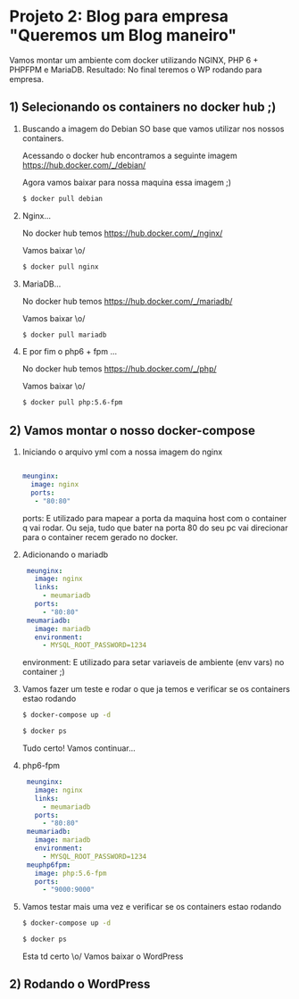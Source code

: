 # Projeto 2: Blog para empresa "Queremos um Blog maneiro"

Vamos montar um ambiente com docker utilizando NGINX, PHP 6 + PHPFPM e MariaDB. Resultado: No final teremos o WP rodando para empresa.

## 1) Selecionando os containers no docker hub ;)

1. Buscando a imagem do Debian SO base que vamos utilizar nos nossos containers.
   
   Acessando o docker hub encontramos a seguinte imagem https://hub.docker.com/_/debian/

   Agora vamos baixar para nossa maquina essa imagem ;)

   ```bash
   $ docker pull debian
   ```

2. Nginx...

   No docker hub temos https://hub.docker.com/_/nginx/

   Vamos baixar \o/

   ```bash
   $ docker pull nginx
   ```

3. MariaDB...

   No docker hub temos https://hub.docker.com/_/mariadb/

   Vamos baixar \o/
   
   ```bash
   $ docker pull mariadb
   ```

4. E por fim o php6 + fpm ...

   No docker hub temos https://hub.docker.com/_/php/

   Vamos baixar \o/
   
   ```bash
   $ docker pull php:5.6-fpm
   ```

## 2) Vamos montar o nosso docker-compose

1. Iniciando o arquivo yml com a nossa imagem do nginx

   ```yml
   
   meunginx:
     image: nginx
     ports:
      - "80:80"

   ```

   ports: E utilizado para mapear a porta da maquina host com o container q vai rodar. Ou seja, tudo que bater na porta 80 do seu pc vai direcionar para o container recem gerado no docker.

2. Adicionando o mariadb 

   ```yml
    meunginx:
      image: nginx
      links:
        - meumariadb
      ports:
        - "80:80"
    meumariadb:
      image: mariadb
      environment:
        - MYSQL_ROOT_PASSWORD=1234
   ```

   environment: E utilizado para setar variaveis de ambiente (env vars) no container ;) 

3. Vamos fazer um teste e rodar o que ja temos e verificar se os containers estao rodando 

   ```bash
   $ docker-compose up -d
   ```

   ```bash
   $ docker ps
   ```

   Tudo certo! Vamos continuar...

4. php6-fpm 

   ```yml
    meunginx:
      image: nginx
      links:
        - meumariadb
      ports:
        - "80:80"
    meumariadb:
      image: mariadb
      environment:
        - MYSQL_ROOT_PASSWORD=1234
    meuphp6fpm:
      image: php:5.6-fpm
      ports:
        - "9000:9000"
   ```

5. Vamos testar mais uma vez e verificar se os containers estao rodando 

   ```bash
   $ docker-compose up -d
   ```

   ```bash
   $ docker ps
   ```

   Esta td certo \o/ Vamos baixar o WordPress


## 2) Rodando o WordPress

